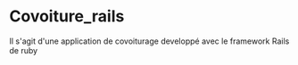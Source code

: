# Covoiture_rails
Il s'agit d'une application de covoiturage developpé avec le framework Rails de ruby
